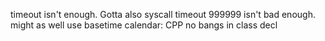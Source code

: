 timeout isn't enough. Gotta also syscall timeout
999999 isn't bad enough. might as well use basetime
calendar: CPP
no bangs in class decl
